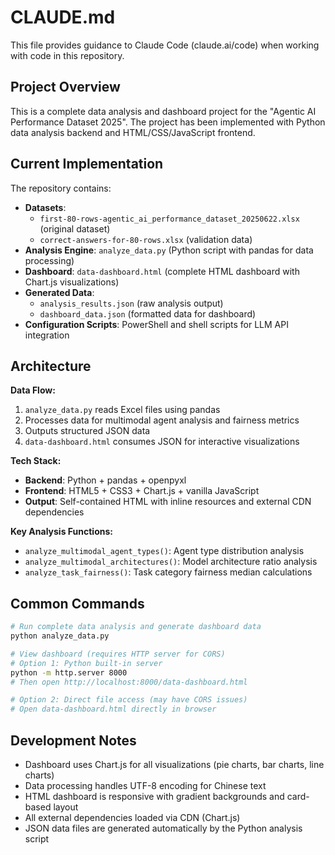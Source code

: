 # CLAUDE.md

This file provides guidance to Claude Code (claude.ai/code) when working with code in this repository.

## Project Overview

This is a complete data analysis and dashboard project for the "Agentic AI Performance Dataset 2025". The project has been implemented with Python data analysis backend and HTML/CSS/JavaScript frontend.

## Current Implementation

The repository contains:
- **Datasets**:
  - `first-80-rows-agentic_ai_performance_dataset_20250622.xlsx` (original dataset)
  - `correct-answers-for-80-rows.xlsx` (validation data)
- **Analysis Engine**: `analyze_data.py` (Python script with pandas for data processing)
- **Dashboard**: `data-dashboard.html` (complete HTML dashboard with Chart.js visualizations)
- **Generated Data**:
  - `analysis_results.json` (raw analysis output)
  - `dashboard_data.json` (formatted data for dashboard)
- **Configuration Scripts**: PowerShell and shell scripts for LLM API integration

## Architecture

**Data Flow:**
1. `analyze_data.py` reads Excel files using pandas
2. Processes data for multimodal agent analysis and fairness metrics
3. Outputs structured JSON data
4. `data-dashboard.html` consumes JSON for interactive visualizations

**Tech Stack:**
- **Backend**: Python + pandas + openpyxl
- **Frontend**: HTML5 + CSS3 + Chart.js + vanilla JavaScript
- **Output**: Self-contained HTML with inline resources and external CDN dependencies

**Key Analysis Functions:**
- `analyze_multimodal_agent_types()`: Agent type distribution analysis
- `analyze_multimodal_architectures()`: Model architecture ratio analysis
- `analyze_task_fairness()`: Task category fairness median calculations

## Common Commands

```bash
# Run complete data analysis and generate dashboard data
python analyze_data.py

# View dashboard (requires HTTP server for CORS)
# Option 1: Python built-in server
python -m http.server 8000
# Then open http://localhost:8000/data-dashboard.html

# Option 2: Direct file access (may have CORS issues)
# Open data-dashboard.html directly in browser
```

## Development Notes

- Dashboard uses Chart.js for all visualizations (pie charts, bar charts, line charts)
- Data processing handles UTF-8 encoding for Chinese text
- HTML dashboard is responsive with gradient backgrounds and card-based layout
- All external dependencies loaded via CDN (Chart.js)
- JSON data files are generated automatically by the Python analysis script